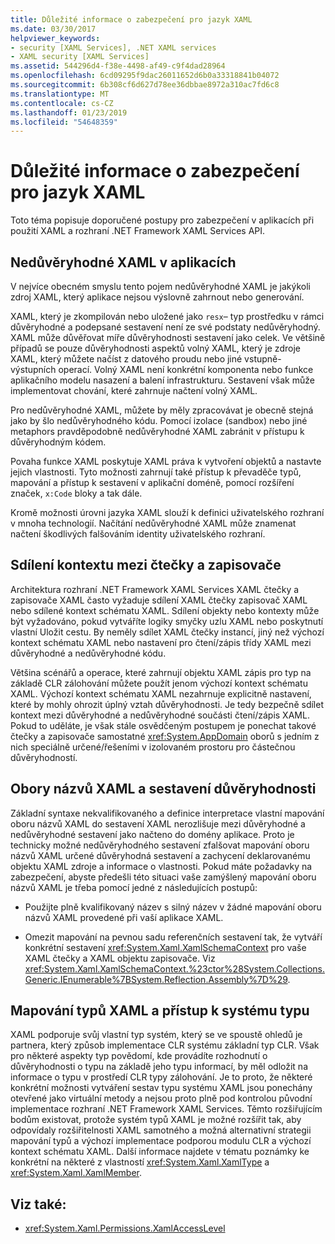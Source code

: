 ```yaml
---
title: Důležité informace o zabezpečení pro jazyk XAML
ms.date: 03/30/2017
helpviewer_keywords:
- security [XAML Services], .NET XAML services
- XAML security [XAML Services]
ms.assetid: 544296d4-f38e-4498-af49-c9f4dad28964
ms.openlocfilehash: 6cd09295f9dac26011652d6b0a33318841b04072
ms.sourcegitcommit: 6b308cf6d627d78ee36dbbae8972a310ac7fd6c8
ms.translationtype: MT
ms.contentlocale: cs-CZ
ms.lasthandoff: 01/23/2019
ms.locfileid: "54648359"
---
```

# <a name="xaml-security-considerations"></a>Důležité informace o zabezpečení pro jazyk XAML
Toto téma popisuje doporučené postupy pro zabezpečení v aplikacích při použití XAML a rozhraní .NET Framework XAML Services API.  
  
## <a name="untrusted-xaml-in-applications"></a>Nedůvěryhodné XAML v aplikacích  
 V nejvíce obecném smyslu tento pojem nedůvěryhodné XAML je jakýkoli zdroj XAML, který aplikace nejsou výslovně zahrnout nebo generování.  
  
 XAML, který je zkompilován nebo uložené jako `resx`– typ prostředku v rámci důvěryhodné a podepsané sestavení není ze své podstaty nedůvěryhodný. XAML může důvěřovat míře důvěryhodnosti sestavení jako celek. Ve většině případů se pouze důvěryhodnosti aspektů volný XAML, který je zdroje XAML, který můžete načíst z datového proudu nebo jiné vstupně-výstupních operací. Volný XAML není konkrétní komponenta nebo funkce aplikačního modelu nasazení a balení infrastrukturu. Sestavení však může implementovat chování, které zahrnuje načtení volný XAML.  
  
 Pro nedůvěryhodné XAML, můžete by měly zpracovávat je obecně stejná jako by šlo nedůvěryhodného kódu. Pomocí izolace (sandbox) nebo jiné metaphors pravděpodobně nedůvěryhodné XAML zabránit v přístupu k důvěryhodným kódem.  
  
 Povaha funkce XAML poskytuje XAML práva k vytvoření objektů a nastavte jejich vlastnosti. Tyto možnosti zahrnují také přístup k převaděče typů, mapování a přístup k sestavení v aplikační doméně, pomocí rozšíření značek, `x:Code` bloky a tak dále.  
  
 Kromě možnosti úrovni jazyka XAML slouží k definici uživatelského rozhraní v mnoha technologií. Načítání nedůvěryhodné XAML může znamenat načtení škodlivých falšováním identity uživatelského rozhraní.  
  
## <a name="sharing-context-between-readers-and-writers"></a>Sdílení kontextu mezi čtečky a zapisovače  
 Architektura rozhraní .NET Framework XAML Services XAML čtečky a zapisovače XAML často vyžaduje sdílení XAML čtečky zapisovač XAML nebo sdílené kontext schématu XAML. Sdílení objekty nebo kontexty může být vyžadováno, pokud vytváříte logiky smyčky uzlu XAML nebo poskytnutí vlastní Uložit cestu. By neměly sdílet XAML čtečky instancí, jiný než výchozí kontext schématu XAML nebo nastavení pro čtení/zápis třídy XAML mezi důvěryhodné a nedůvěryhodné kódu.  
  
 Většina scénářů a operace, které zahrnují objektu XAML zápis pro typ na základě CLR zálohování můžete použít jenom výchozí kontext schématu XAML. Výchozí kontext schématu XAML nezahrnuje explicitně nastavení, které by mohly ohrozit úplný vztah důvěryhodnosti. Je tedy bezpečně sdílet kontext mezi důvěryhodné a nedůvěryhodné součásti čtení/zápis XAML. Pokud to uděláte, je však stále osvědčeným postupem je ponechat takové čtečky a zapisovače samostatné <xref:System.AppDomain> oborů s jedním z nich speciálně určené/řešeními v izolovaném prostoru pro částečnou důvěryhodností.  
  
## <a name="xaml-namespaces-and-assembly-trust"></a>Obory názvů XAML a sestavení důvěryhodnosti  
 Základní syntaxe nekvalifikovaného a definice interpretace vlastní mapování oboru názvů XAML do sestavení XAML nerozlišuje mezi důvěryhodné a nedůvěryhodné sestavení jako načteno do domény aplikace. Proto je technicky možné nedůvěryhodného sestavení zfalšovat mapování oboru názvů XAML určené důvěryhodná sestavení a zachycení deklarovanému objektu XAML zdroje a informace o vlastnosti. Pokud máte požadavky na zabezpečení, abyste předešli této situaci vaše zamýšlený mapování oboru názvů XAML je třeba pomocí jedné z následujících postupů:  
  
-   Použijte plně kvalifikovaný název s silný název v žádné mapování oboru názvů XAML provedené při vaší aplikace XAML.  
  
-   Omezit mapování na pevnou sadu referenčních sestavení tak, že vytváří konkrétní sestavení <xref:System.Xaml.XamlSchemaContext> pro vaše XAML čtečky a XAML objektu zapisovače. Viz <xref:System.Xaml.XamlSchemaContext.%23ctor%28System.Collections.Generic.IEnumerable%7BSystem.Reflection.Assembly%7D%29>.  
  
## <a name="xaml-type-mapping-and-type-system-access"></a>Mapování typů XAML a přístup k systému typu  
 XAML podporuje svůj vlastní typ systém, který se ve spoustě ohledů je partnera, který způsob implementace CLR systému základní typ CLR. Však pro některé aspekty typ povědomí, kde provádíte rozhodnutí o důvěryhodnosti o typu na základě jeho typu informací, by měl odložit na informace o typu v prostředí CLR typy zálohování. Je to proto, že některé konkrétní možnosti vytváření sestav typu systému XAML jsou ponechány otevřené jako virtuální metody a nejsou proto plně pod kontrolou původní implementace rozhraní .NET Framework XAML Services. Těmto rozšiřujícím bodům existovat, protože systém typů XAML je možné rozšířit tak, aby odpovídaly rozšiřitelnosti XAML samotného a možná alternativní strategii mapování typů a výchozí implementace podporou modulu CLR a výchozí kontext schématu XAML. Další informace najdete v tématu poznámky ke konkrétní na některé z vlastností <xref:System.Xaml.XamlType> a <xref:System.Xaml.XamlMember>.  
  
## <a name="see-also"></a>Viz také:
- <xref:System.Xaml.Permissions.XamlAccessLevel>
